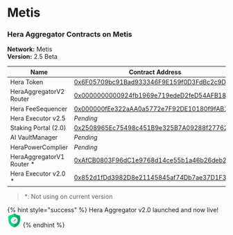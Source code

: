 # Metis

### Hera Aggregator Contracts on Metis <a href="#undefined" id="undefined"></a>

**Network:** Metis\
**Version:** 2.5 Beta

| Name                       | Contract Address                                                                                                                     |
| -------------------------- | ------------------------------------------------------------------------------------------------------------------------------------ |
| Hera Token                 | [0x6F05709bc91Bad933346F9E159f0D3FdBc2c9DCE](https://andromeda-explorer.metis.io/token/0x6F05709bc91Bad933346F9E159f0D3FdBc2c9DCE)   |
| HeraAggregatorV2 Router    | [0x0000000000924fb1969e719edeD2feD54AFB183A](https://andromeda-explorer.metis.io/address/0x0000000000924fb1969e719edeD2feD54AFB183A) |
| Hera FeeSequencer          | [0x000000fEe322aAA0a5772e7F92DE10180f9fAB15](https://andromeda-explorer.metis.io/address/0x000000fEe322aAA0a5772e7F92DE10180f9fAB15) |
| Hera Executor v2.5         | _Pending_                                                                                                                            |
| Staking Portal (2.0)       | [0x2508965Ec75498c451B9e325B7A09288f27762D8](https://andromeda-explorer.metis.io/address/0x2508965Ec75498c451B9e325B7A09288f27762D8) |
| AI VaultManager            | _Pending_                                                                                                                            |
| HeraPowerComplier          | _Pending_                                                                                                                            |
| HeraAggregatorV1 Router \* | [0xAfCB0803F96dC1e9768d14ce55b1a46b26deb24c](https://andromeda-explorer.metis.io/address/0xAfCB0803F96dC1e9768d14ce55b1a46b26deb24c) |
| Hera Executor v2.0 \*      | [0x852d1fDd3982D8e21145845af74Db7ae37D1F383](https://andromeda-explorer.metis.io/address/0x852d1fDd3982D8e21145845af74Db7ae37D1F383) |

> \*: Not using on current version

{% hint style="success" %}
Hera Aggregator v2.0 launched and now live! <img src="../.gitbook/assets/zero.png" alt="" data-size="line">
{% endhint %}

